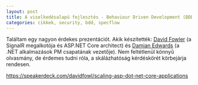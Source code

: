 ```yaml
---
layout: post
title: A viselkedésalapú fejlesztés - Behaviour Driven Development (BDD) - tiszta forrásból
categories: cikkek, security, bdd, specflow
---
```


Találtam egy nagyon érdekes prezentációt. Akik készítették: [David Fowler](https://github.com/davidfowl) (a SignalR megalkotója és ASP.NET Core architect) és [Damian Edwards](https://github.com/DamianEdwards) (a .NET alkalmazások PM csapatának vezetője). Nem feltétlenül könnyű olvasmány, de érdemes tudni róla, a skálázhatóság kérdéskörét körbejárja rendesen.

https://speakerdeck.com/davidfowl/scaling-asp-dot-net-core-applications
